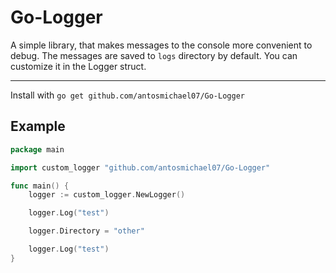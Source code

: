 # Go-Logger

A simple library, that makes messages to the console more convenient to debug. The messages are saved to `logs` directory by default. You can customize it in the Logger struct.<hr>
Install with `go get github.com/antosmichael07/Go-Logger`

## Example

```go
package main

import custom_logger "github.com/antosmichael07/Go-Logger"

func main() {
	logger := custom_logger.NewLogger()

	logger.Log("test")

	logger.Directory = "other"

	logger.Log("test")
}
```
